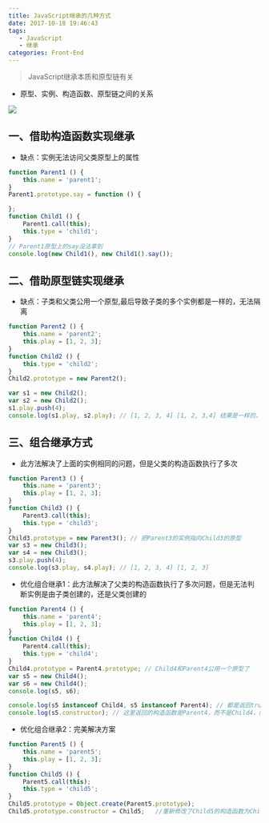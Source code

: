 ```yaml
---
title: JavaScript继承的几种方式
date: 2017-10-18 19:46:43
tags: 
   - JavaScript
   - 继承
categories: Front-End
---
```


> JavaScript继承本质和原型链有关

- 原型、实例、构造函数、原型链之间的关系

![](http://blog.poetries.top/img-repo/2019/10/321.png)

## 一、借助构造函数实现继承

- 缺点：实例无法访问父类原型上的属性

```javascript
function Parent1 () {
    this.name = 'parent1';
}
Parent1.prototype.say = function () {

};
function Child1 () {
    Parent1.call(this);
    this.type = 'child1';
}
// Parent1原型上的say没法拿到
console.log(new Child1(), new Child1().say());
```

## 二、借助原型链实现继承

- 缺点：子类和父类公用一个原型,最后导致子类的多个实例都是一样的，无法隔离

```javascript
function Parent2 () {
    this.name = 'parent2';
    this.play = [1, 2, 3];
}
function Child2 () {
    this.type = 'child2';
}
Child2.prototype = new Parent2();

var s1 = new Child2();
var s2 = new Child2();
s1.play.push(4);
console.log(s1.play, s2.play); // [1, 2, 3, 4] [1, 2, 3,4] 结果是一样的，说明两个实例无法隔离
```

## 三、组合继承方式

- 此方法解决了上面的实例相同的问题，但是父类的构造函数执行了多次

```javascript
function Parent3 () {
    this.name = 'parent3';
    this.play = [1, 2, 3];
}
function Child3 () {
    Parent3.call(this);
    this.type = 'child3';
}
Child3.prototype = new Parent3(); // 把Parent3的实例指向Child3的原型
var s3 = new Child3();
var s4 = new Child3();
s3.play.push(4);
console.log(s3.play, s4.play); // [1, 2, 3, 4] [1, 2, 3]
```
 
 - 优化组合继承1：此方法解决了父类的构造函数执行了多次问题，但是无法判断实例是由子类创建的，还是父类创建的

```javascript
function Parent4 () {
    this.name = 'parent4';
    this.play = [1, 2, 3];
}
function Child4 () {
    Parent4.call(this);
    this.type = 'child4';
}
Child4.prototype = Parent4.prototype; // Child4和Parent4公用一个原型了
var s5 = new Child4();
var s6 = new Child4();
console.log(s5, s6);

console.log(s5 instanceof Child4, s5 instanceof Parent4); // 都是返回true
console.log(s5.constructor); // 这里返回的构造函数是Parent4，而不是Child4，问题所在
``` 


- 优化组合继承2：完美解决方案

```javascript
function Parent5 () {
    this.name = 'parent5';
    this.play = [1, 2, 3];
}
function Child5 () {
    Parent5.call(this);
    this.type = 'child5';
}
Child5.prototype = Object.create(Parent5.prototype);
Child5.prototype.constructor = Child5;	 //重新修改了Child5的构造函数为Child5
```
 
 

      
